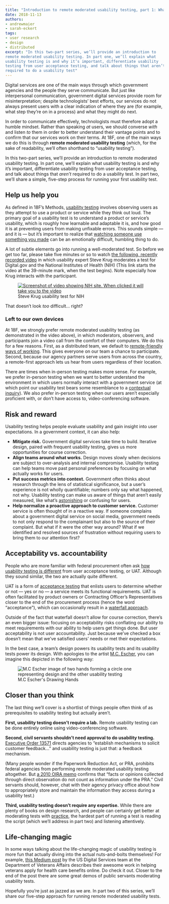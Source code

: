 ```yaml
---
title: "Introduction to remote moderated usability testing, part 1: What and why"
date: 2018-11-13
authors:
- andrewmaier
- sarah-eckert
tags:
- user research
- design
- distributed
excerpt: "In this two-part series, we’ll provide an introduction to
remote moderated usability testing. In part one, we’ll explain what
usability testing is and why it’s important, differentiate usability
testing from user acceptance testing, and talk about things that aren’t
required to do a usability test"
---
```


Digital services are one of the main ways through which government
agencies and the people they serve communicate. But just like
interpersonal communication, government digital services provide room
for misinterpretation; despite technologists’ best efforts, our services
do not always present users with a clear indication of where they are
(for example, what step they’re on in a process) and what they might do
next.

In order to communicate effectively, technologists must therefore adopt
a humble mindset. Rather than speaking *at* users, we should converse
*with* and listen *to* them in order to better understand their vantage
points and to confirm that our services work on their terms. At 18F, one
of the main ways we do this is through **remote moderated usability
testing** (which, for the sake of readability, we’ll often shorthand to
“usability testing”).

In this two-part series, we’ll provide an introduction to remote
moderated usability testing. In part one, we’ll explain what usability
testing is and why it’s important, differentiate usability testing from
user acceptance testing, and talk about things that *aren’t* required to
do a usability test. In part two, we’ll share a simple, five-step
process for running your first usability test.

## Help us help you

As defined in 18F’s Methods, [usability testing](https://methods.18f.gov/validate/usability-testing/) involves
observing users as they attempt to use a product or service while they
think out loud. The primary goal of a usability test is to understand a
product or service’s usability, which is roughly how learnable and
adaptable it is, and how good it is at preventing users from making
unfixable errors. This sounds simple — and it is — but it’s important to
realize that [watching someone use something you made](https://twitter.com/DesignUXUI/status/576432203560685568) can be
an emotionally difficult, humbling thing to do.

A lot of subtle elements go into running a well-moderated test. So
before we get too far, please take five minutes or so to watch [the following, recently recorded video](https://youtu.be/6fjn1Zz3lMU?t=2340) in which usability expert
Steve Krug moderates a test for Digital.gov and the National Institutes
of Health (NIH) (This link starts the video at the 39-minute mark, when
the test begins). Note especially how Krug interacts with the
participant.

<figure>
  <a href="https://youtu.be/6fjn1Zz3lMU?t=2340">
    <img src="{{site.baseurl}}/assets/blog/remote-usability-test/nih-screenshot.png" alt="Screenshot of video showing NIH site. When clicked it will take you to the video"/>
  </a>
  <figcaption>Steve Krug usability test for NIH</figcaption>
</figure>

That doesn’t look *too* difficult… right?

### Left to our own devices

At 18F, we strongly prefer remote moderated usability testing (as
demonstrated in the video above), in which moderators, observers, and
participants join a video call from the comfort of their computers. We
do this for a few reasons. First, as a distributed team, we default to
[remote-friendly ways of working](https://18f.gsa.gov/2015/10/15/best-practices-for-distributed-teams/).
This gives everyone on our team a chance to participate. Second, because
our agency partners serve users from across the country, a remote-first
approach lets us hear from users regardless of their location.

There are times when in-person testing makes more sense. For example, we
prefer in-person testing when we want to better understand the
environment in which users normally interact with a government service
(at which point our usability test bears some resemblance to a
[contextual inquiry](https://methods.18f.gov/discover/contextual-inquiry/)). We
also prefer in-person testing when our users aren’t especially
proficient with, or don’t have access to, video-conferencing software.

## Risk and reward

Usability testing helps people evaluate usability and gain insight into
user expectations. In a government context, it can also help:

-   **Mitigate risk.** Government digital services take time to build. Iterative design, paired with frequent usability testing, gives us more opportunities for course correction.
-   **Align teams around what works.** Design moves slowly when decisions are subject to over-analysis and internal compromise. Usability testing can help teams move past personal preferences by focusing on what actually works for users.
-   **Put success metrics into context.** Government often thinks about research through the lens of statistical significance, but a user’s experience is not wholly quantifiable; numbers only say what happened, not why. Usability testing can make us aware of things that aren’t easily measured, like what’s [astonishing](https://en.wikipedia.org/wiki/Principle_of_least_astonishment) or confusing for users.
-   **Help normalize a proactive approach to customer service.** Customer service is often thought of in a reactive way. If someone complains about a government digital service on social media, government needs to not only respond to the complainant but also to the source of their complaint. But what if it were the other way around? What if we identified and resolved sources of frustration without requiring users to bring them to our attention first?

## Acceptability vs. accountability

People who are more familiar with federal procurement often ask [how usability testing is different](https://digital.gov/2014/10/06/user-acceptance-testing-versus-usability-testing-whats-the-dif/)
from user acceptance testing, or UAT. Although they sound similar, the
two are actually quite different.

UAT is a form of [acceptance testing](https://en.wikipedia.org/wiki/Acceptance_testing) that enlists
users to determine whether or not — yes or no — a service meets its
functional requirements. UAT is often facilitated by product owners or
Contracting Officer’s Representatives closer to the end of the
procurement process (hence the word “acceptance”), which can
occasionally result in a [waterfall approach](https://en.wikipedia.org/wiki/Waterfall_model).

Outside of the fact that waterfall doesn’t allow for course correction,
there’s an even bigger issue: focusing on acceptability risks conflating
our ability to meet requirements with our ability to help users get
things done. But user acceptability is not user accountability. Just
because we’ve checked a box doesn’t mean that we’ve satisfied users’
needs or met their expectations.

In the best case, a team’s design powers its usability tests and its
usability tests power its design. With apologies to the artist [M.C. Escher](https://en.wikipedia.org/wiki/Drawing_Hands), you can imagine
this depicted in the following way:

<figure>
    <img src="{{site.baseurl}}/assets/blog/remote-usability-test/ux-hands.png" alt="M.C Escher image of two hands forming a circle one representing design and the other usability testing"/>
  <figcaption>M.C Escher's Drawing Hands</figcaption>
</figure>

## Closer than you think

The last thing we’ll cover is a shortlist of things people often think
of as prerequisites to usability testing but actually aren’t.

**First, usability testing doesn’t require a lab.** Remote usability
testing can be done entirely online using video-conferencing software.

**Second, civil servants shouldn’t need approval to do usability
testing.** [Executive Order 13571](https://obamawhitehouse.archives.gov/the-press-office/2011/04/27/executive-order-13571-streamlining-service-delivery-and-improving-custom)
directs agencies to “establish mechanisms to solicit customer feedback…” and usability testing is just that: a feedback mechanism.

(Many people wonder if the Paperwork Reduction Act, or PRA, prohibits
federal agencies from performing remote moderated usability testing
altogether. But [a 2010 OIRA memo](https://obamawhitehouse.archives.gov/sites/default/files/omb/assets/inforeg/PRAPrimer_04072010.pdf)
confirms that “facts or opinions collected through direct observation do
not count as information under the PRA.” Civil servants should, however,
chat with their agency privacy office about how to appropriately store
and maintain the information they access during a usability test.)

**Third, usability testing doesn’t require any expertise.** While there
are plenty of books on design research, and people can certainly get
better at moderating tests with [practice](https://18f.gsa.gov/2018/10/23/two-exercises-for-improving-design-research-through-reflective-practice/),
the hardest part of running a test is reading the script (which we’ll
address in part two) and listening attentively.

## Life-changing magic

In some ways talking about the life-changing magic of usability testing
is more fun that actually diving into the actual nuts-and-bolts
themselves! For example, [this Medium post](https://medium.com/the-u-s-digital-service/introducing-a-new-digital-application-for-healthcare-at-va-610d8bac4c78)
by the US Digital Services team at the Department of Veterans Affairs
describes their awesome work in helping veterans apply for health care
benefits online. Do check it out. Closer to the end of the post there
are some great demos of public servants moderating usability tests.

Hopefully you’re just as jazzed as we are. In part two of this series,
we’ll share our five-step approach for running remote moderated
usability tests.
